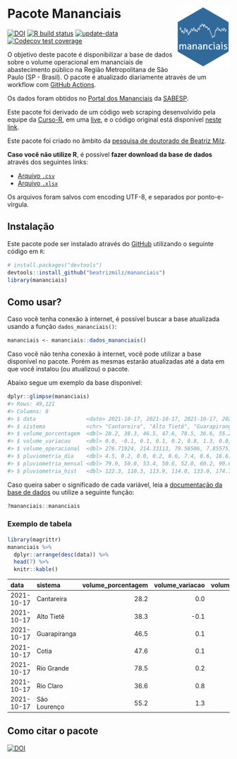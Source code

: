 
<!-- README.md is generated from README.Rmd. Please edit that file -->

# Pacote Mananciais <img src="man/figures/hexlogo.png" align="right" width = "120px"/>

<!-- badges: start -->

[![DOI](https://zenodo.org/badge/DOI/10.5281/zenodo.4733056.svg)](https://doi.org/10.5281/zenodo.4733056)
[![R build
status](https://github.com/beatrizmilz/mananciais/workflows/R-CMD-check/badge.svg)](https://github.com/beatrizmilz/mananciais/actions)
[![update-data](https://github.com/beatrizmilz/mananciais/actions/workflows/2-update_data.yaml/badge.svg)](https://github.com/beatrizmilz/mananciais/actions/workflows/2-update_data.yaml)
[![Codecov test
coverage](https://codecov.io/gh/beatrizmilz/mananciais/branch/master/graph/badge.svg)](https://codecov.io/gh/beatrizmilz/mananciais?branch=master)
<!-- badges: end -->

O objetivo deste pacote é disponibilizar a base de dados sobre o volume
operacional em mananciais de abastecimento público na Região
Metropolitana de São Paulo (SP - Brasil). O pacote é atualizado
diariamente através de um workflow com [GitHub
Actions](https://github.com/beatrizmilz/mananciais/actions).

Os dados foram obtidos no [Portal dos
Mananciais](http://mananciais.sabesp.com.br/Situacao) da
[SABESP](http://site.sabesp.com.br/site/Default.aspx).

Este pacote foi derivado de um código web scraping desenvolvido pela
equipe da [Curso-R](https://www.curso-r.com/), em uma
[live](https://youtu.be/jvZIxrMmOcQ), e o código original está
disponível [neste
link](https://github.com/curso-r/lives/blob/master/drafts/20200730_scraper_sabesp.R).

Este pacote foi criado no âmbito da [pesquisa de doutorado de Beatriz
Milz](https://beatrizmilz.github.io/tese/).

**Caso você não utilize R**, é possível **fazer download da base de
dados** através dos seguintes links:

  - [Arquivo
    `.csv`](https://github.com/beatrizmilz/mananciais/raw/master/inst/extdata/mananciais.csv)
  - [Arquivo
    `.xlsx`](https://github.com/beatrizmilz/mananciais/blob/master/inst/extdata/mananciais.xlsx?raw=true)

Os arquivos foram salvos com encoding UTF-8, e separados por
ponto-e-vírgula.

## Instalação

Este pacote pode ser instalado através do [GitHub](https://github.com/)
utilizando o seguinte código em `R`:

``` r
# install.packages("devtools")
devtools::install_github("beatrizmilz/mananciais")
library(mananciais)
```

## Como usar?

Caso você tenha conexão à internet, é possível buscar a base atualizada
usando a função `dados_mananciais()`:

``` r
mananciais <- mananciais::dados_mananciais() 
```

Caso você não tenha conexão à internet, você pode utilizar a base
disponível no pacote. Porém as mesmas estarão atualizadas até a data em
que você instalou (ou atualizou) o pacote.

Abaixo segue um exemplo da base disponível:

``` r
dplyr::glimpse(mananciais)
#> Rows: 49,121
#> Columns: 8
#> $ data                <date> 2021-10-17, 2021-10-17, 2021-10-17, 2021-10-17, 2…
#> $ sistema             <chr> "Cantareira", "Alto Tietê", "Guarapiranga", "Cotia…
#> $ volume_porcentagem  <dbl> 28.2, 38.3, 46.5, 47.6, 78.5, 36.6, 55.2, 28.2, 38…
#> $ volume_variacao     <dbl> 0.0, -0.1, 0.1, 0.1, 0.2, 0.8, 1.3, 0.0, 0.1, 0.4,…
#> $ volume_operacional  <dbl> 276.71924, 214.33113, 79.58506, 7.85575, 88.02153,…
#> $ pluviometria_dia    <dbl> 4.5, 0.2, 0.0, 0.2, 0.6, 7.4, 0.6, 16.6, 15.0, 23.…
#> $ pluviometria_mensal <dbl> 79.9, 50.0, 53.4, 50.6, 52.0, 60.2, 90.6, 75.4, 49…
#> $ pluviometria_hist   <dbl> 122.3, 110.3, 113.9, 114.0, 133.0, 174.7, 140.5, 1…
```

Caso queira saber o significado de cada variável, leia a [documentação
da base de
dados](https://beatrizmilz.github.io/mananciais/reference/mananciais.html)
ou utilize a seguinte função:

``` r
?mananciais::mananciais
```

### Exemplo de tabela

``` r
library(magrittr)
mananciais %>% 
  dplyr::arrange(desc(data)) %>% 
  head(7) %>%
  knitr::kable()
```

| data       | sistema      | volume\_porcentagem | volume\_variacao | volume\_operacional | pluviometria\_dia | pluviometria\_mensal | pluviometria\_hist |
| :--------- | :----------- | ------------------: | ---------------: | ------------------: | ----------------: | -------------------: | -----------------: |
| 2021-10-17 | Cantareira   |                28.2 |              0.0 |           276.71924 |               4.5 |                 79.9 |              122.3 |
| 2021-10-17 | Alto Tietê   |                38.3 |            \-0.1 |           214.33113 |               0.2 |                 50.0 |              110.3 |
| 2021-10-17 | Guarapiranga |                46.5 |              0.1 |            79.58506 |               0.0 |                 53.4 |              113.9 |
| 2021-10-17 | Cotia        |                47.6 |              0.1 |             7.85575 |               0.2 |                 50.6 |              114.0 |
| 2021-10-17 | Rio Grande   |                78.5 |              0.2 |            88.02153 |               0.6 |                 52.0 |              133.0 |
| 2021-10-17 | Rio Claro    |                36.6 |              0.8 |             5.00845 |               7.4 |                 60.2 |              174.7 |
| 2021-10-17 | São Lourenço |                55.2 |              1.3 |            49.00148 |               0.6 |                 90.6 |              140.5 |

## Como citar o pacote

[![DOI](https://zenodo.org/badge/DOI/10.5281/zenodo.4733056.svg)](https://doi.org/10.5281/zenodo.4733056)
